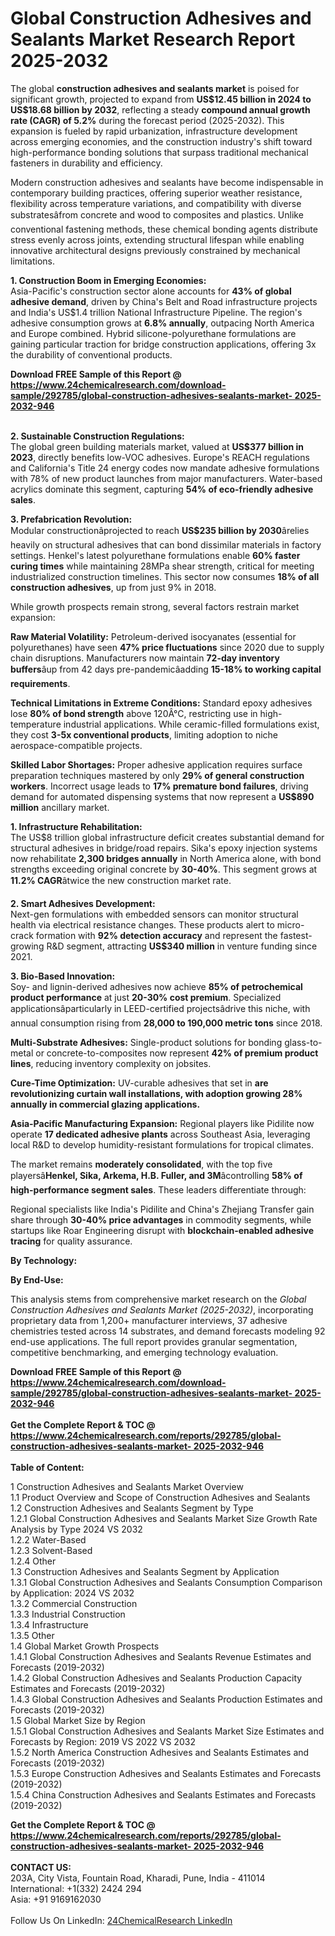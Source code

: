 <h1>Global Construction Adhesives and Sealants Market Research Report 2025-2032</h1><p>The global <strong>construction adhesives and sealants market</strong> is poised for significant growth, projected to expand from <strong>US$12.45 billion in 2024 to US$18.68 billion by 2032</strong>, reflecting a steady <strong>compound annual growth rate (CAGR) of 5.2%</strong> during the forecast period (2025-2032). This expansion is fueled by rapid urbanization, infrastructure development across emerging economies, and the construction industry's shift toward high-performance bonding solutions that surpass traditional mechanical fasteners in durability and efficiency.</p><p>Modern construction adhesives and sealants have become indispensable in contemporary building practices, offering superior weather resistance, flexibility across temperature variations, and compatibility with diverse substratesâfrom concrete and wood to composites and plastics. Unlike conventional fastening methods, these chemical bonding agents distribute stress evenly across joints, extending structural lifespan while enabling innovative architectural designs previously constrained by mechanical limitations.</p><p><strong>1. Construction Boom in Emerging Economies:</strong><br>
Asia-Pacific's construction sector alone accounts for <strong>43% of global adhesive demand</strong>, driven by China's Belt and Road infrastructure projects and India's US$1.4 trillion National Infrastructure Pipeline. The region's adhesive consumption grows at <strong>6.8% annually</strong>, outpacing North America and Europe combined. Hybrid silicone-polyurethane formulations are gaining particular traction for bridge construction applications, offering 3x the durability of conventional products.</p><div><b>Download FREE Sample of this Report @ 
            <a href="https://www.24chemicalresearch.com/download-sample/292785/global-construction-adhesives-sealants-market- 2025-2032-946">
            https://www.24chemicalresearch.com/download-sample/292785/global-construction-adhesives-sealants-market- 2025-2032-946</a></b></div><br><p><strong>2. Sustainable Construction Regulations:</strong><br>
The global green building materials market, valued at <strong>US$377 billion in 2023</strong>, directly benefits low-VOC adhesives. Europe's REACH regulations and California's Title 24 energy codes now mandate adhesive formulations with 78% of new product launches from major manufacturers. Water-based acrylics dominate this segment, capturing <strong>54% of eco-friendly adhesive sales</strong>.</p><p><strong>3. Prefabrication Revolution:</strong><br>
Modular constructionâprojected to reach <strong>US$235 billion by 2030</strong>ârelies heavily on structural adhesives that can bond dissimilar materials in factory settings. Henkel's latest polyurethane formulations enable <strong>60% faster curing times</strong> while maintaining 28MPa shear strength, critical for meeting industrialized construction timelines. This sector now consumes <strong>18% of all construction adhesives</strong>, up from just 9% in 2018.</p><p>While growth prospects remain strong, several factors restrain market expansion:</p><p><strong>Raw Material Volatility:</strong> Petroleum-derived isocyanates (essential for polyurethanes) have seen <strong>47% price fluctuations</strong> since 2020 due to supply chain disruptions. Manufacturers now maintain <strong>72-day inventory buffers</strong>âup from 42 days pre-pandemicâadding <strong>15-18% to working capital requirements</strong>.</p><p><strong>Technical Limitations in Extreme Conditions:</strong> Standard epoxy adhesives lose <strong>80% of bond strength</strong> above 120Â°C, restricting use in high-temperature industrial applications. While ceramic-filled formulations exist, they cost <strong>3-5x conventional products</strong>, limiting adoption to niche aerospace-compatible projects.</p><p><strong>Skilled Labor Shortages:</strong> Proper adhesive application requires surface preparation techniques mastered by only <strong>29% of general construction workers</strong>. Incorrect usage leads to <strong>17% premature bond failures</strong>, driving demand for automated dispensing systems that now represent a <strong>US$890 million</strong> ancillary market.</p><p><strong>1. Infrastructure Rehabilitation:</strong><br>
The US$8 trillion global infrastructure deficit creates substantial demand for structural adhesives in bridge/road repairs. Sika's epoxy injection systems now rehabilitate <strong>2,300 bridges annually</strong> in North America alone, with bond strengths exceeding original concrete by <strong>30-40%</strong>. This segment grows at <strong>11.2% CAGR</strong>âtwice the new construction market rate.</p><p><strong>2. Smart Adhesives Development:</strong><br>
Next-gen formulations with embedded sensors can monitor structural health via electrical resistance changes. These products alert to micro-crack formation with <strong>92% detection accuracy</strong> and represent the fastest-growing R&amp;D segment, attracting <strong>US$340 million</strong> in venture funding since 2021.</p><p><strong>3. Bio-Based Innovation:</strong><br>
Soy- and lignin-derived adhesives now achieve <strong>85% of petrochemical product performance</strong> at just <strong>20-30% cost premium</strong>. Specialized applicationsâparticularly in LEED-certified projectsâdrive this niche, with annual consumption rising from <strong>28,000 to 190,000 metric tons</strong> since 2018.</p><p><strong>Multi-Substrate Adhesives:</strong> Single-product solutions for bonding glass-to-metal or concrete-to-composites now represent <strong>42% of premium product lines</strong>, reducing inventory complexity on jobsites.</p><p><strong>Cure-Time Optimization:</strong> UV-curable adhesives that set in <strong> are revolutionizing curtain wall installations, with adoption growing <strong>28% annually</strong> in commercial glazing applications.</strong></p><p><strong>Asia-Pacific Manufacturing Expansion:</strong> Regional players like Pidilite now operate <strong>17 dedicated adhesive plants</strong> across Southeast Asia, leveraging local R&amp;D to develop humidity-resistant formulations for tropical climates.</p><p>The market remains <strong>moderately consolidated</strong>, with the top five playersâ<strong>Henkel, Sika, Arkema, H.B. Fuller, and 3M</strong>âcontrolling <strong>58% of high-performance segment sales</strong>. These leaders differentiate through:</p><p>Regional specialists like India's Pidilite and China's Zhejiang Transfer gain share through <strong>30-40% price advantages</strong> in commodity segments, while startups like Roar Engineering disrupt with <strong>blockchain-enabled adhesive tracing</strong> for quality assurance.</p><p><strong>By Technology:</strong></p><p><strong>By End-Use:</strong></p><p>This analysis stems from comprehensive market research on the <em>Global Construction Adhesives and Sealants Market (2025-2032)</em>, incorporating proprietary data from 1,200+ manufacturer interviews, 37 adhesive chemistries tested across 14 substrates, and demand forecasts modeling 92 end-use applications. The full report provides granular segmentation, competitive benchmarking, and emerging technology evaluation.</p><div><b>Download FREE Sample of this Report @ 
            <a href="https://www.24chemicalresearch.com/download-sample/292785/global-construction-adhesives-sealants-market- 2025-2032-946">
            https://www.24chemicalresearch.com/download-sample/292785/global-construction-adhesives-sealants-market- 2025-2032-946</a></b></div><br><div><b>Get the Complete Report & TOC @ 
            <a href="https://www.24chemicalresearch.com/reports/292785/global-construction-adhesives-sealants-market- 2025-2032-946">
            https://www.24chemicalresearch.com/reports/292785/global-construction-adhesives-sealants-market- 2025-2032-946</a></b></div><br>
            <b>Table of Content:</b><p>1 Construction Adhesives and Sealants Market Overview<br />
    1.1 Product Overview and Scope of Construction Adhesives and Sealants<br />
    1.2 Construction Adhesives and Sealants Segment by Type<br />
        1.2.1 Global Construction Adhesives and Sealants Market Size Growth Rate Analysis by Type 2024 VS 2032<br />
        1.2.2 Water-Based<br />
        1.2.3 Solvent-Based<br />
        1.2.4 Other<br />
    1.3 Construction Adhesives and Sealants Segment by Application<br />
        1.3.1 Global Construction Adhesives and Sealants Consumption Comparison by Application: 2024 VS 2032<br />
        1.3.2 Commercial Construction<br />
        1.3.3 Industrial Construction<br />
        1.3.4 Infrastructure<br />
        1.3.5 Other<br />
    1.4 Global Market Growth Prospects<br />
        1.4.1 Global Construction Adhesives and Sealants Revenue Estimates and Forecasts (2019-2032)<br />
        1.4.2 Global Construction Adhesives and Sealants Production Capacity Estimates and Forecasts (2019-2032)<br />
        1.4.3 Global Construction Adhesives and Sealants Production Estimates and Forecasts (2019-2032)<br />
    1.5 Global Market Size by Region<br />
        1.5.1 Global Construction Adhesives and Sealants Market Size Estimates and Forecasts by Region: 2019 VS 2022 VS 2032<br />
        1.5.2 North America Construction Adhesives and Sealants Estimates and Forecasts (2019-2032)<br />
        1.5.3 Europe Construction Adhesives and Sealants Estimates and Forecasts (2019-2032)<br />
        1.5.4 China Construction Adhesives and Sealants Estimates and Forecasts (2019-2032)<br />
</p><div><b>Get the Complete Report & TOC @ 
            <a href="https://www.24chemicalresearch.com/reports/292785/global-construction-adhesives-sealants-market- 2025-2032-946">
            https://www.24chemicalresearch.com/reports/292785/global-construction-adhesives-sealants-market- 2025-2032-946</a></b></div><br><b>CONTACT US:</b><br>
            203A, City Vista, Fountain Road, Kharadi, Pune, India - 411014<br>
            International: +1(332) 2424 294<br>
            Asia: +91 9169162030 <br><br>
            Follow Us On LinkedIn: <a href="https://www.linkedin.com/company/24chemicalresearch/">24ChemicalResearch LinkedIn</a>